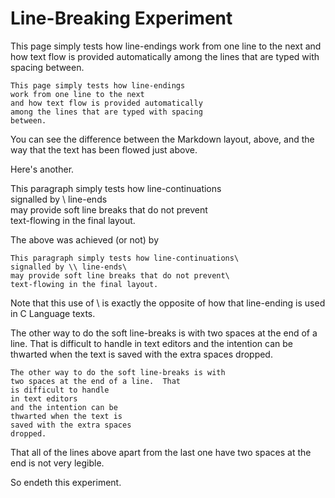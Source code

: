 <!-- line-breaking.md  0.0.0        UTF-8                          2023-07-25
     ----1----|----2----|----3----|----4----|----5----|----6----|----7----|--*

                    SIMPLE EXPERIMENT ABOUT LINE-BREAKING
     -->

# Line-Breaking Experiment

This page simply tests how line-endings
work from one line to the next
and how text flow is provided automatically
among the lines that are typed with spacing
between.

```text
This page simply tests how line-endings
work from one line to the next
and how text flow is provided automatically
among the lines that are typed with spacing
between.
```

You can see the difference between the Markdown layout, above, and the way
that the text has been flowed just above.

Here's another.

This paragraph simply tests how line-continuations\
signalled by \\ line-ends\
may provide soft line breaks that do not prevent\
text-flowing in the final layout.

The above was achieved (or not) by

```text
This paragraph simply tests how line-continuations\
signalled by \\ line-ends\
may provide soft line breaks that do not prevent\
text-flowing in the final layout.
```

Note that this use of \\ is exactly the opposite of how that line-ending is
used in C Language texts.

The other way to do the soft line-breaks is with
two spaces at the end of a line.  That
is difficult to handle
in text editors
and the intention can be
thwarted when the text is
saved with the extra spaces
dropped.

```text
The other way to do the soft line-breaks is with
two spaces at the end of a line.  That
is difficult to handle
in text editors
and the intention can be
thwarted when the text is
saved with the extra spaces
dropped.
```

That all of the lines above apart from the last one have two spaces at the
end is not very legible.

So endeth this experiment.

<!-- ----1----|----2----|----3----|----4----|----5----|----6----|----7----|--*

     0.0.0 2023-07-25T00:24Z Initial Test Draft

                   *** end of line-breaking.md ***
     -->
